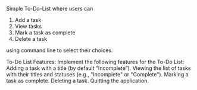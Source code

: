 Simple To-Do-List where users can 
1. Add a task
2. View tasks
3. Mark a task as complete
4. Delete a task

using command line to select their choices.

To-Do List Features:
Implement the following features for the To-Do List:
Adding a task with a title (by default “Incomplete”).
Viewing the list of tasks with their titles and statuses (e.g., "Incomplete" or "Complete").
Marking a task as complete.
Deleting a task.
Quitting the application.
